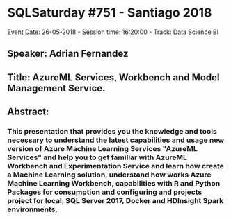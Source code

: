 # SQLSaturday #751 - Santiago 2018
Event Date: 26-05-2018 - Session time: 16:20:00 - Track: Data Science  BI
## Speaker: Adrian Fernandez
## Title: AzureML Services, Workbench and Model Management Service.
## Abstract:
### This presentation that provides you the knowledge and tools necessary to understand the latest capabilities and usage new version of Azure Machine Learning Services "AzureML Services" and help you to get familiar with AzureML Workbench and Experimentation Service and learn how create a Machine Learning solution, understand how works Azure Machine Learning Workbench, capabilities with R and Python Packages for consumption and configuring and projects project for local, SQL Server 2017, Docker and HDInsight Spark environments.

